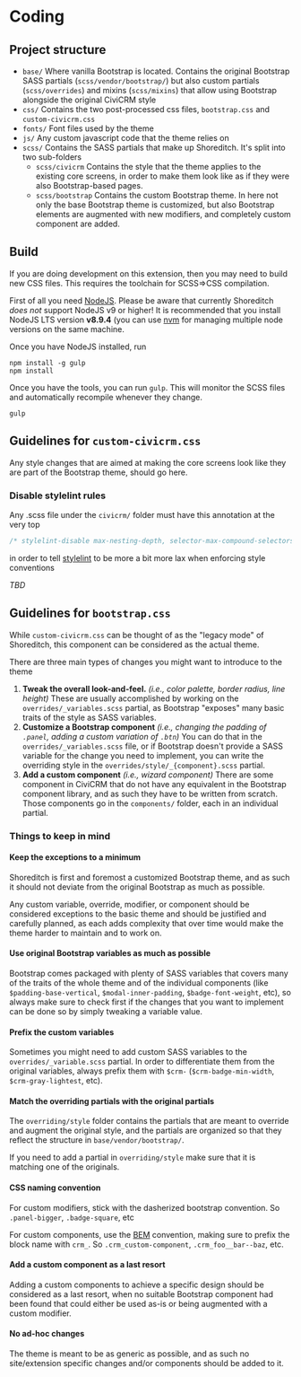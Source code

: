 # Coding

## Project structure
* `base/` Where vanilla Bootstrap is located. Contains the original Bootstrap SASS partials (`scss/vendor/bootstrap/`) but also custom partials (`scss/overrides`) and mixins (`scss/mixins`) that allow using Bootstrap alongside the original CiviCRM style
* `css/` Contains the two post-processed css files, `bootstrap.css` and `custom-civicrm.css`
* `fonts/` Font files used by the theme
* `js/` Any custom javascript code that the theme relies on
* `scss/` Contains the SASS partials that make up Shoreditch. It's split into two sub-folders
  * `scss/civicrm` Contains the style that the theme applies to the existing core screens, in order to make them look like as if they were also Bootstrap-based pages.
  * `scss/bootstrap` Contains the custom Bootstrap theme. In here not only the base Bootstrap theme is customized, but also Bootstrap elements are augmented with new modifiers, and completely custom component are added.

## Build
If you are doing development on this extension, then you may need to build
new CSS files. This requires the toolchain for SCSS=>CSS compilation.

First of all you need [NodeJS](https://nodejs.org/). Please be aware that currently Shoreditch *does not* support NodeJS v9 or higher! It is recommended that you install NodeJS LTS version **v8.9.4** (you can use [nvm](https://github.com/creationix/nvm) for managing multiple node versions on the same machine.

Once you have NodeJS installed, run

```
npm install -g gulp
npm install
```

Once you have the tools, you can run `gulp`. This will monitor the SCSS files and automatically recompile whenever they change.

```
gulp
```

## Guidelines for `custom-civicrm.css`
Any style changes that are aimed at making the core screens look like they are part of the Bootstrap theme, should go here.

### Disable stylelint rules
Any .scss file under the `civicrm/` folder must have this annotation at the very top

```scss
/* stylelint-disable max-nesting-depth, selector-max-compound-selectors, selector-no-qualifying-type, selector-max-id */
```

in order to tell [stylelint](https://stylelint.io/) to be more a bit more lax when enforcing style conventions


*TBD*

## Guidelines for `bootstrap.css`
While `custom-civicrm.css` can be thought of as the "legacy mode" of Shoreditch, this component can be considered as the actual theme.

There are three main types of changes you might want to introduce to the theme
1. **Tweak the overall look-and-feel.** *(i.e., color palette, border radius, line height)* These are usually accomplished by working on the `overrides/_variables.scss` partial, as Bootstrap "exposes" many basic traits of the style as SASS variables.
2. **Customize a Bootstrap component** *(i.e., changing the padding of `.panel`, adding a custom variation of `.btn`)* You  can do that in the `overrides/_variables.scss` file, or if Bootstrap doesn't provide a SASS variable for the change you need to implement, you can write the overriding style in the `overrides/style/_{component}.scss` partial.
3. **Add a custom component** *(i.e., wizard component)* There are some component in CiviCRM that do not have any equivalent in the Bootstrap component library, and as such they have to be written from scratch. Those components go in the `components/` folder, each in an individual partial.

### Things to keep in mind

#### Keep the exceptions to a minimum
Shoreditch is first and foremost a customized Bootstrap theme, and as such it should not deviate from the original Bootstrap as much as possible.

Any custom variable, override, modifier, or component should be considered exceptions to the basic theme and should be justified and carefully planned, as each adds complexity that over time would make the theme harder to maintain and to work on.

#### Use original Bootstrap variables as much as possible
Bootstrap comes packaged with plenty of SASS variables that covers many of the traits of the whole theme and of the individual components (like `$padding-base-vertical`, `$modal-inner-padding`, `$badge-font-weight`, etc), so always make sure to check first if the changes that you want to implement can be done so by simply tweaking a variable value.

#### Prefix the custom variables
Sometimes you might need to add custom SASS variables to the `overrides/_variable.scss` partial. In order to differentiate them from the original variables, always prefix them with `$crm-` (`$crm-badge-min-width`, `$crm-gray-lightest`, etc).

#### Match the overriding partials with the original partials
The `overriding/style` folder contains the partials that are meant to override and augment the original style, and the partials are organized so that they reflect the structure in `base/vendor/bootstrap/`.

If you need to add a partial in `overriding/style` make sure that it is matching one of the originals.

#### CSS naming convention
For custom modifiers, stick with the dasherized bootstrap convention. So `.panel-bigger`, `.badge-square`, etc

For custom components, use the [BEM](http://getbem.com/) convention, making sure to prefix the block name with `crm_`. So `.crm_custom-component`, `.crm_foo__bar--baz`, etc.

#### Add a custom component as a last resort
Adding a custom components to achieve a specific design should be considered as a last resort, when no suitable Bootstrap component had been found that could either be used as-is or being augmented with a custom modifier.

#### No ad-hoc changes
The theme is meant to be as generic as possible, and as such no site/extension specific changes and/or components should be added to it.
